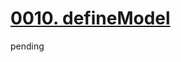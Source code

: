 # [0010. defineModel](https://github.com/tnotesjs/TNotes.vue/tree/main/notes/0010.%20defineModel)

pending
